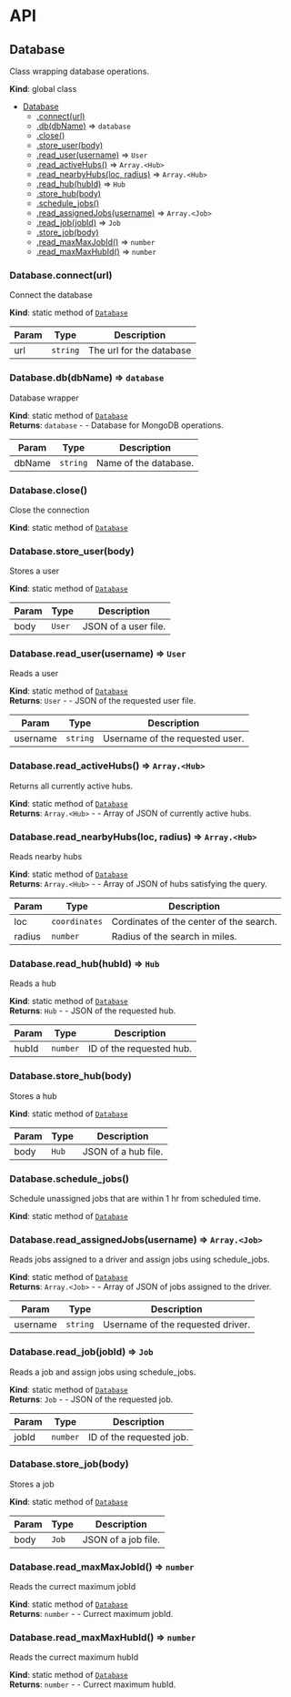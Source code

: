 # API 

<a name="Database"></a>

## Database
Class wrapping database operations.

**Kind**: global class  

* [Database](#Database)
    * [.connect(url)](#Database.connect)
    * [.db(dbName)](#Database.db) ⇒ <code>database</code>
    * [.close()](#Database.close)
    * [.store_user(body)](#Database.store_user)
    * [.read_user(username)](#Database.read_user) ⇒ <code>User</code>
    * [.read_activeHubs()](#Database.read_activeHubs) ⇒ <code>Array.&lt;Hub&gt;</code>
    * [.read_nearbyHubs(loc, radius)](#Database.read_nearbyHubs) ⇒ <code>Array.&lt;Hub&gt;</code>
    * [.read_hub(hubId)](#Database.read_hub) ⇒ <code>Hub</code>
    * [.store_hub(body)](#Database.store_hub)
    * [.schedule_jobs()](#Database.schedule_jobs)
    * [.read_assignedJobs(username)](#Database.read_assignedJobs) ⇒ <code>Array.&lt;Job&gt;</code>
    * [.read_job(jobId)](#Database.read_job) ⇒ <code>Job</code>
    * [.store_job(body)](#Database.store_job)
    * [.read_maxMaxJobId()](#Database.read_maxMaxJobId) ⇒ <code>number</code>
    * [.read_maxMaxHubId()](#Database.read_maxMaxHubId) ⇒ <code>number</code>

<a name="Database.connect"></a>

### Database.connect(url)
Connect the database

**Kind**: static method of [<code>Database</code>](#Database)  

| Param | Type | Description |
| --- | --- | --- |
| url | <code>string</code> | The url for the database |

<a name="Database.db"></a>

### Database.db(dbName) ⇒ <code>database</code>
Database wrapper

**Kind**: static method of [<code>Database</code>](#Database)  
**Returns**: <code>database</code> - - Database for MongoDB operations.  

| Param | Type | Description |
| --- | --- | --- |
| dbName | <code>string</code> | Name of the database. |

<a name="Database.close"></a>

### Database.close()
Close the connection

**Kind**: static method of [<code>Database</code>](#Database)  
<a name="Database.store_user"></a>

### Database.store\_user(body)
Stores a user

**Kind**: static method of [<code>Database</code>](#Database)  

| Param | Type | Description |
| --- | --- | --- |
| body | <code>User</code> | JSON of a user file. |

<a name="Database.read_user"></a>

### Database.read\_user(username) ⇒ <code>User</code>
Reads a user

**Kind**: static method of [<code>Database</code>](#Database)  
**Returns**: <code>User</code> - - JSON of the requested user file.  

| Param | Type | Description |
| --- | --- | --- |
| username | <code>string</code> | Username of the requested user. |

<a name="Database.read_activeHubs"></a>

### Database.read\_activeHubs() ⇒ <code>Array.&lt;Hub&gt;</code>
Returns all currently active hubs.

**Kind**: static method of [<code>Database</code>](#Database)  
**Returns**: <code>Array.&lt;Hub&gt;</code> - - Array of JSON of currently active hubs.  
<a name="Database.read_nearbyHubs"></a>

### Database.read\_nearbyHubs(loc, radius) ⇒ <code>Array.&lt;Hub&gt;</code>
Reads nearby hubs

**Kind**: static method of [<code>Database</code>](#Database)  
**Returns**: <code>Array.&lt;Hub&gt;</code> - - Array of JSON of hubs satisfying the query.  

| Param | Type | Description |
| --- | --- | --- |
| loc | <code>coordinates</code> | Cordinates of the center of the search. |
| radius | <code>number</code> | Radius of the search in miles. |

<a name="Database.read_hub"></a>

### Database.read\_hub(hubId) ⇒ <code>Hub</code>
Reads a hub

**Kind**: static method of [<code>Database</code>](#Database)  
**Returns**: <code>Hub</code> - - JSON of the requested hub.  

| Param | Type | Description |
| --- | --- | --- |
| hubId | <code>number</code> | ID of the requested hub. |

<a name="Database.store_hub"></a>

### Database.store\_hub(body)
Stores a hub

**Kind**: static method of [<code>Database</code>](#Database)  

| Param | Type | Description |
| --- | --- | --- |
| body | <code>Hub</code> | JSON of a hub file. |

<a name="Database.schedule_jobs"></a>

### Database.schedule\_jobs()
Schedule unassigned jobs that are within 1 hr from scheduled time.

**Kind**: static method of [<code>Database</code>](#Database)  
<a name="Database.read_assignedJobs"></a>

### Database.read\_assignedJobs(username) ⇒ <code>Array.&lt;Job&gt;</code>
Reads jobs assigned to a driver and assign jobs using schedule_jobs.

**Kind**: static method of [<code>Database</code>](#Database)  
**Returns**: <code>Array.&lt;Job&gt;</code> - - Array of JSON of jobs assigned to the driver.  

| Param | Type | Description |
| --- | --- | --- |
| username | <code>string</code> | Username of the requested driver. |

<a name="Database.read_job"></a>

### Database.read\_job(jobId) ⇒ <code>Job</code>
Reads a job and assign jobs using schedule_jobs.

**Kind**: static method of [<code>Database</code>](#Database)  
**Returns**: <code>Job</code> - - JSON of the requested job.  

| Param | Type | Description |
| --- | --- | --- |
| jobId | <code>number</code> | ID of the requested job. |

<a name="Database.store_job"></a>

### Database.store\_job(body)
Stores a job

**Kind**: static method of [<code>Database</code>](#Database)  

| Param | Type | Description |
| --- | --- | --- |
| body | <code>Job</code> | JSON of a job file. |

<a name="Database.read_maxMaxJobId"></a>

### Database.read\_maxMaxJobId() ⇒ <code>number</code>
Reads the currect maximum jobId

**Kind**: static method of [<code>Database</code>](#Database)  
**Returns**: <code>number</code> - - Currect maximum jobId.  
<a name="Database.read_maxMaxHubId"></a>

### Database.read\_maxMaxHubId() ⇒ <code>number</code>
Reads the currect maximum hubId

**Kind**: static method of [<code>Database</code>](#Database)  
**Returns**: <code>number</code> - - Currect maximum hubId.  

